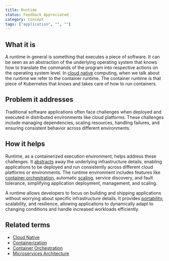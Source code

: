 ```yaml
---
title: Runtime
status: Feedback Appreciated
category: concept
tags: ["application", "", ""]
---
```


## What it is

A runtime in general is something that executes a piece of software. 
It can be seen as an abstraction of the underlying operating system that knows how to translate the commands of the program into respective actions on the operating system level. 
In [cloud native](/cloud-native-apps/) computing, when we talk about the runtime we refer to the container runtime. 
The container runtime is that piece of Kubernetes that knows and takes care of how to run containers.

## Problem it addresses

Traditional software applications often face challenges when deployed and executed in distributed environments like cloud platforms. 
These challenges include managing dependencies, scaling resources, handling failures, and ensuring consistent behavior across different environments.
 

## How it helps

Runtime, as a containerized execution environment, helps address these challenges.
It [abstracts](/abstraction/) away the underlying infrastructure details, enabling applications to be deployed and run consistently across different cloud platforms or environments. 
The runtime environment includes features like [container orchestration](container-orchestration/), automatic [scaling](/auto-scaling/), service discovery, and fault tolerance, simplifying application deployment, management, and scaling.

A runtime allows developers to focus on building and shipping applications without worrying about specific infrastructure details. 
It provides [portability](/portability/), scalability, and resilience, allowing applications to dynamically adapt to changing conditions and handle increased workloads efficiently.


## Related terms

- [Cloud Native](https://glossary.cncf.io/cloud-native-apps/)
- [Containerization](https://glossary.cncf.io/containerization/)
- [Container Orchestration](https://glossary.cncf.io/container-orchestration/)
- [Microservices Architecture](https://glossary.cncf.io/microservices-architecture/)
